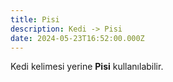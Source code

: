 ```yaml
---
title: Pisi
description: Kedi -> Pisi
date: 2024-05-23T16:52:00.000Z
---
```

Kedi kelimesi yerine **Pisi** kullanılabilir.
